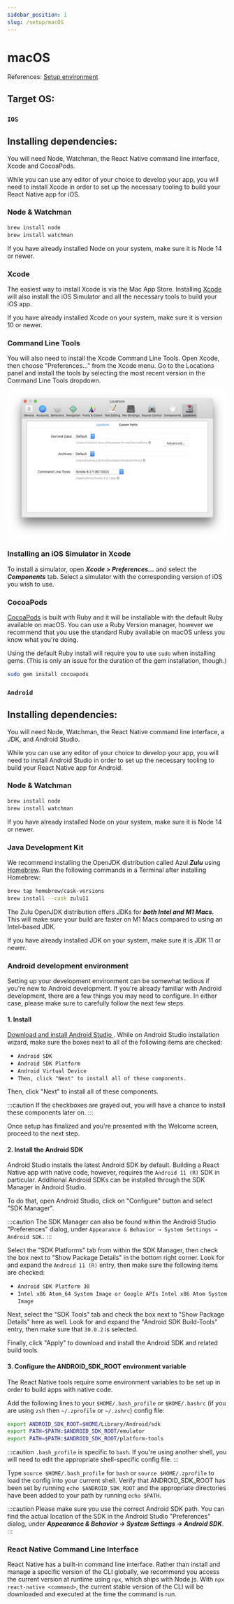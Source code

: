 ```yaml
---
sidebar_position: 1
slug: /setup/macOS
---
```


# macOS

References: [Setup environment](https://reactnative.dev/docs/environment-setup)

## Target OS:

### `IOS`

## Installing dependencies:

You will need Node, Watchman, the React Native command line interface, Xcode and CocoaPods.

While you can use any editor of your choice to develop your app, you will need to install Xcode in order to set up the necessary tooling to build your React Native app for iOS.

### Node & Watchman

```bash
brew install node
brew install watchman
```

If you have already installed Node on your system, make sure it is Node 14 or newer.

### Xcode

The easiest way to install Xcode is via the Mac App Store. Installing [Xcode](https://apps.apple.com/us/app/xcode/id497799835?mt=12) will also install the iOS Simulator and all the necessary tools to build your iOS app.

If you have already installed Xcode on your system, make sure it is version 10 or newer.

### Command Line Tools

You will also need to install the Xcode Command Line Tools. Open Xcode, then choose "Preferences..." from the Xcode menu. Go to the Locations panel and install the tools by selecting the most recent version in the Command Line Tools dropdown.

![Docusaurus logo](/img/CommandLineTools.png)

### Installing an iOS Simulator in Xcode

To install a simulator, open **_Xcode > Preferences..._** and select the **_Components_** tab. Select a simulator with the corresponding version of iOS you wish to use.

### CocoaPods

[CocoaPods](https://cocoapods.org/) is built with Ruby and it will be installable with the default Ruby available on macOS. You can use a Ruby Version manager, however we recommend that you use the standard Ruby available on macOS unless you know what you're doing.

Using the default Ruby install will require you to use `sudo` when installing gems. (This is only an issue for the duration of the gem installation, though.)

```bash
sudo gem install cocoapods
```

### `Android`

## Installing dependencies:

You will need Node, Watchman, the React Native command line interface, a JDK, and Android Studio.

While you can use any editor of your choice to develop your app, you will need to install Android Studio in order to set up the necessary tooling to build your React Native app for Android.

### Node & Watchman

```bash
brew install node
brew install watchman
```

If you have already installed Node on your system, make sure it is Node 14 or newer.

### Java Development Kit

We recommend installing the OpenJDK distribution called Azul **_Zulu_** using [Homebrew](https://brew.sh/). Run the following commands in a Terminal after installing Homebrew:

```bash
brew tap homebrew/cask-versions
brew install --cask zulu11
```

The Zulu OpenJDK distribution offers JDKs for **_both Intel and M1 Macs._** This will make sure your build are faster on M1 Macs compared to using an Intel-based JDK.

If you have already installed JDK on your system, make sure it is JDK 11 or newer.

### Android development environment

Setting up your development environment can be somewhat tedious if you're new to Android development. If you're already familiar with Android development, there are a few things you may need to configure. In either case, please make sure to carefully follow the next few steps.

#### 1. Install

[Download and install Android Studio ](https://developer.android.com/studio/index.html). While on Android Studio installation wizard, make sure the boxes next to all of the following items are checked:

- `Android SDK`
- `Android SDK Platform`
- `Android Virtual Device`
- `Then, click "Next" to install all of these components.`

Then, click "Next" to install all of these components.

:::caution
If the checkboxes are grayed out, you will have a chance to install these components later on.
:::

Once setup has finalized and you're presented with the Welcome screen, proceed to the next step.

#### 2. Install the Android SDK

Android Studio installs the latest Android SDK by default. Building a React Native app with native code, however, requires the `Android 11 (R)` SDK in particular. Additional Android SDKs can be installed through the SDK Manager in Android Studio.

To do that, open Android Studio, click on "Configure" button and select "SDK Manager".

:::caution
The SDK Manager can also be found within the Android Studio "Preferences" dialog, under `Appearance & Behavior → System Settings → Android SDK.`
:::

Select the "SDK Platforms" tab from within the SDK Manager, then check the box next to "Show Package Details" in the bottom right corner. Look for and expand the `Android 11 (R)` entry, then make sure the following items are checked:

- `Android SDK Platform 30`
- `Intel x86 Atom_64 System Image or Google APIs Intel x86 Atom System Image`

Next, select the "SDK Tools" tab and check the box next to "Show Package Details" here as well. Look for and expand the "Android SDK Build-Tools" entry, then make sure that `30.0.2` is selected.

Finally, click "Apply" to download and install the Android SDK and related build tools.

#### 3. Configure the ANDROID_SDK_ROOT environment variable

The React Native tools require some environment variables to be set up in order to build apps with native code.

Add the following lines to your `$HOME/.bash_profile` or `$HOME/.bashrc` (if you are using `zsh` then `~/.zprofile` or `~/.zshrc`) config file:

```bash
export ANDROID_SDK_ROOT=$HOME/Library/Android/sdk
export PATH=$PATH:$ANDROID_SDK_ROOT/emulator
export PATH=$PATH:$ANDROID_SDK_ROOT/platform-tools
```

:::caution
`.bash_profile` is specific to `bash`. If you're using another shell, you will need to edit the appropriate shell-specific config file.
:::

Type `source $HOME/.bash_profile` for `bash` or `source $HOME/.zprofile` to load the config into your current shell. Verify that ANDROID_SDK_ROOT has been set by running `echo $ANDROID_SDK_ROOT` and the appropriate directories have been added to your path by running `echo $PATH`.

:::caution
Please make sure you use the correct Android SDK path. You can find the actual location of the SDK in the Android Studio "Preferences" dialog, under **_Appearance & Behavior → System Settings → Android SDK_**.
:::

### React Native Command Line Interface

React Native has a built-in command line interface. Rather than install and manage a specific version of the CLI globally, we recommend you access the current version at runtime using `npx`, which ships with Node.js. With `npx react-native <command>`, the current stable version of the CLI will be downloaded and executed at the time the command is run.

